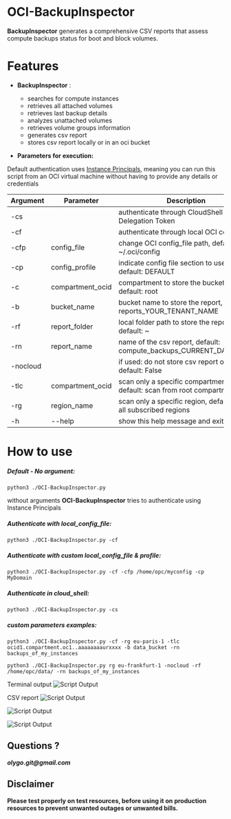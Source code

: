 # OCI-BackupInspector

**BackupInspector** generates a comprehensive CSV reports that assess compute backups status for boot and block volumes.


# Features 
- **BackupInspector** :
	- searches for compute instances
	- retrieves all attached volumes
	- retrieves last backup details
	- analyzes unattached volumes
	- retrieves volume groups information
	- generates csv report
	- stores csv report locally or in an oci bucket 


- **Parameters for execution:**

Default authentication uses [Instance Principals](https://docs.public.oneportal.content.oci.oraclecloud.com/en-us/iaas/Content/Identity/Tasks/callingservicesfrominstances.htm), meaning you can run this script from an OCI virtual machine without having to provide any details or credentials

| Argument      | Parameter         | Description                                                          |
| -----------   | ----------------- | -------------------------------------------------------------------- |
| -cs           |                   | authenticate through CloudShell Delegation Token                     | 
| -cf           |                   | authenticate through local OCI config_file                           | 
| -cfp          | config_file       | change OCI config_file path, default: ~/.oci/config                  | 
| -cp           | config_profile    | indicate config file section to use, default: DEFAULT                | 
| -c            | compartment_ocid  | compartment to store the bucket report, default: root                | 
| -b            | bucket_name       | bucket name to store the report, default: reports_YOUR_TENANT_NAME   | 
| -rf           | report_folder     | local folder path to store the report, default: ~                    | 
| -rn           | report_name       | name of the csv report, default: compute_backups_CURRENT_DATE_TIME   | 
| -nocloud      |                   | if used: do not store csv report on OCI, default: False              | 
| -tlc          | compartment_ocid  | scan only a specific compartment, default: scan from root compartment| 
| -rg           | region_name       | scan only a specific region, default: scan all subscribed regions    | 
| -h            | --help            | show this help message and exit                                      | 


# How to use
##### Default - No argument:
	
	python3 ./OCI-BackupInspector.py

without arguments **OCI-BackupInspector** tries to authenticate using Instance Principals

##### Authenticate with local_config_file:
	
	python3 ./OCI-BackupInspector.py -cf

##### Authenticate with custom local_config_file & profile:
	
	python3 ./OCI-BackupInspector.py -cf -cfp /home/opc/myconfig -cp MyDomain

##### Authenticate in cloud_shell:
	
	python3 ./OCI-BackupInspector.py -cs

##### custom parameters examples:
	
	python3 ./OCI-BackupInspector.py -cf -rg eu-paris-1 -tlc ocid1.compartment.oc1..aaaaaaaaurxxxx -b data_bucket -rn backups_of_my_instances

	python3 ./OCI-BackupInspector.py rg eu-frankfurt-1 -nocloud -rf /home/opc/data/ -rn backups_of_my_instances
	
Terminal output
![Script Output](https://objectstorage.eu-frankfurt-1.oraclecloud.com/p/ArOLIb0vUtXvhlffPSXKqA1V7pkm4l_Ecrj7pqEXWJ6tL-BSGg41CWqsIEeUMOa9/n/olygo/b/git_images/o/OCI-BackupInspector/output.png)

CSV report
![Script Output](https://objectstorage.eu-frankfurt-1.oraclecloud.com/p/ArOLIb0vUtXvhlffPSXKqA1V7pkm4l_Ecrj7pqEXWJ6tL-BSGg41CWqsIEeUMOa9/n/olygo/b/git_images/o/OCI-BackupInspector/csv1.png)

![Script Output](https://objectstorage.eu-frankfurt-1.oraclecloud.com/p/ArOLIb0vUtXvhlffPSXKqA1V7pkm4l_Ecrj7pqEXWJ6tL-BSGg41CWqsIEeUMOa9/n/olygo/b/git_images/o/OCI-BackupInspector/csv2.png)

![Script Output](https://objectstorage.eu-frankfurt-1.oraclecloud.com/p/ArOLIb0vUtXvhlffPSXKqA1V7pkm4l_Ecrj7pqEXWJ6tL-BSGg41CWqsIEeUMOa9/n/olygo/b/git_images/o/OCI-BackupInspector/csv3.png)

## Questions ?
**_olygo.git@gmail.com_**

## Disclaimer
**Please test properly on test resources, before using it on production resources to prevent unwanted outages or unwanted bills.**